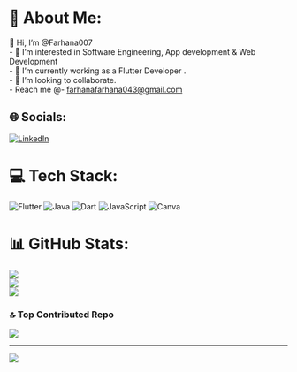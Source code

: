 # 💫 About Me:
👋 Hi, I’m @Farhana007<br>- 👀 I’m interested in Software Engineering, App development  &   Web Development<br>- 🌱 I’m currently working as a Flutter Developer .<br>- 💞️ I’m looking to collaborate. <br>- Reach me @- farhanafarhana043@gmail.com <br>


## 🌐 Socials:
[![LinkedIn](https://img.shields.io/badge/LinkedIn-%230077B5.svg?logo=linkedin&logoColor=white)](https://www.linkedin.com/in/farhana-akter-b7a332291/) 

# 💻 Tech Stack:
![Flutter](https://img.shields.io/badge/Flutter-%2302569B.svg?style=for-the-badge&logo=Flutter&logoColor=white) ![Java](https://img.shields.io/badge/java-%23ED8B00.svg?style=for-the-badge&logo=java&logoColor=white) ![Dart](https://img.shields.io/badge/dart-%230175C2.svg?style=for-the-badge&logo=dart&logoColor=white) ![JavaScript](https://img.shields.io/badge/javascript-%23323330.svg?style=for-the-badge&logo=javascript&logoColor=%23F7DF1E) ![Canva](https://img.shields.io/badge/Canva-%2300C4CC.svg?style=for-the-badge&logo=Canva&logoColor=white)
# 📊 GitHub Stats:
![](https://github-readme-stats.vercel.app/api?username=Farhana007&theme=dark&hide_border=false&include_all_commits=true&count_private=true)<br/>
![](https://github-readme-streak-stats.herokuapp.com/?user=Farhana007&theme=dark&hide_border=false)<br/>
![](https://github-readme-stats.vercel.app/api/top-langs/?username=Farhana007&theme=dark&hide_border=false&include_all_commits=true&count_private=true&layout=compact)

### 🔝 Top Contributed Repo
![](https://github-contributor-stats.vercel.app/api?username=Farhana007&limit=5&theme=dark&combine_all_yearly_contributions=true)

---
[![](https://visitcount.itsvg.in/api?id=Farhana007&icon=0&color=0)](https://visitcount.itsvg.in)

<!-- Proudly created with GPRM ( https://gprm.itsvg.in ) -->

<!---
Farhana007/Farhana007 is a ✨ special ✨ repository because its `README.md` (this file) appears on your GitHub profile.
You can click the Preview link to take a look at your changes.
--->
